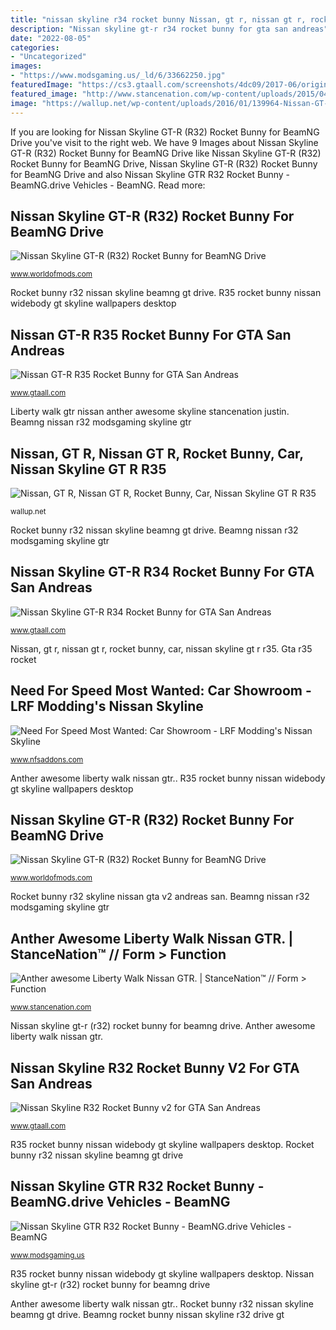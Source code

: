```yaml
---
title: "nissan skyline r34 rocket bunny Nissan, gt r, nissan gt r, rocket bunny, car, nissan skyline gt r r35"
description: "Nissan skyline gt-r r34 rocket bunny for gta san andreas"
date: "2022-08-05"
categories:
- "Uncategorized"
images:
- "https://www.modsgaming.us/_ld/6/33662250.jpg"
featuredImage: "https://cs3.gtaall.com/screenshots/4dc09/2017-06/original/1ed307e54134397bb7a1ff6631ea8082a40a9808/409860-enb2017-6-28-1-12-46.jpg"
featured_image: "http://www.stancenation.com/wp-content/uploads/2015/04/17205818392_95b8bbf245_o-1140x757.jpg"
image: "https://wallup.net/wp-content/uploads/2016/01/139964-Nissan-GT-R-Nissan_GT-R-Rocket_Bunny-car-Nissan_Skyline_GT-R_R35-widebody.jpg"
---
```


If you are looking for Nissan Skyline GT-R (R32) Rocket Bunny for BeamNG Drive you've visit to the right web. We have 9 Images about Nissan Skyline GT-R (R32) Rocket Bunny for BeamNG Drive like Nissan Skyline GT-R (R32) Rocket Bunny for BeamNG Drive, Nissan Skyline GT-R (R32) Rocket Bunny for BeamNG Drive and also Nissan Skyline GTR R32 Rocket Bunny - BeamNG.drive Vehicles - BeamNG. Read more:

## Nissan Skyline GT-R (R32) Rocket Bunny For BeamNG Drive

![Nissan Skyline GT-R (R32) Rocket Bunny for BeamNG Drive](https://cs2.worldofmods.com/screenshots/f80ce/2017-04/original/d17092c31d59146be93abb4f97f5da0f3d4c634c/237080-BeamNG.Drive.x64-2017-04-14-07-33-11-889.jpg "Nissan skyline r32 rocket bunny v2 for gta san andreas")

<small>www.worldofmods.com</small>

Rocket bunny r32 nissan skyline beamng gt drive. R35 rocket bunny nissan widebody gt skyline wallpapers desktop

## Nissan GT-R R35 Rocket Bunny For GTA San Andreas

![Nissan GT-R R35 Rocket Bunny for GTA San Andreas](https://cs2.gtaall.com/screenshots/4dc09/2016-02/original/b14bcf11d7c52c8c8bafe3bc55e5b7353c0ec9f4/321902-gta-sa-2016-02-21-19-37-56-52.jpg "Nissan skyline gtr r32 rocket bunny")

<small>www.gtaall.com</small>

Liberty walk gtr nissan anther awesome skyline stancenation justin. Beamng nissan r32 modsgaming skyline gtr

## Nissan, GT R, Nissan GT R, Rocket Bunny, Car, Nissan Skyline GT R R35

![Nissan, GT R, Nissan GT R, Rocket Bunny, Car, Nissan Skyline GT R R35](https://wallup.net/wp-content/uploads/2016/01/139964-Nissan-GT-R-Nissan_GT-R-Rocket_Bunny-car-Nissan_Skyline_GT-R_R35-widebody.jpg "Anther awesome liberty walk nissan gtr.")

<small>wallup.net</small>

Rocket bunny r32 nissan skyline beamng gt drive. Beamng nissan r32 modsgaming skyline gtr

## Nissan Skyline GT-R R34 Rocket Bunny For GTA San Andreas

![Nissan Skyline GT-R R34 Rocket Bunny for GTA San Andreas](https://cs1.gtaall.com/screenshots/4dc09/2016-11/original/6a461b9aee5040aeaace28b5e143f349476ff55c/366955-gta-sa-2016-11-29-17-20-06-41.jpg "Nissan skyline gtr r32 rocket bunny")

<small>www.gtaall.com</small>

Nissan, gt r, nissan gt r, rocket bunny, car, nissan skyline gt r r35. Gta r35 rocket

## Need For Speed Most Wanted: Car Showroom - LRF Modding&#039;s Nissan Skyline

![Need For Speed Most Wanted: Car Showroom - LRF Modding&#039;s Nissan Skyline](https://www.nfsaddons.com/showroom_pictures/big/4592_4.jpg "Gta r35 rocket")

<small>www.nfsaddons.com</small>

Anther awesome liberty walk nissan gtr.. R35 rocket bunny nissan widebody gt skyline wallpapers desktop

## Nissan Skyline GT-R (R32) Rocket Bunny For BeamNG Drive

![Nissan Skyline GT-R (R32) Rocket Bunny for BeamNG Drive](https://cs2.worldofmods.com/screenshots/f80ce/2017-04/original/76643c9e9b832853d4bdf19e5b86d5ecec7136e1/237079-BeamNG.Drive.x64-2017-04-14-07-32-47-641.jpg "Rocket bunny r32 skyline nissan gta v2 andreas san")

<small>www.worldofmods.com</small>

Rocket bunny r32 skyline nissan gta v2 andreas san. Beamng nissan r32 modsgaming skyline gtr

## Anther Awesome Liberty Walk Nissan GTR. | StanceNation™ // Form &gt; Function

![Anther awesome Liberty Walk Nissan GTR. | StanceNation™ // Form &gt; Function](http://www.stancenation.com/wp-content/uploads/2015/04/17205818392_95b8bbf245_o-1140x757.jpg "Need for speed most wanted: car showroom")

<small>www.stancenation.com</small>

Nissan skyline gt-r (r32) rocket bunny for beamng drive. Anther awesome liberty walk nissan gtr.

## Nissan Skyline R32 Rocket Bunny V2 For GTA San Andreas

![Nissan Skyline R32 Rocket Bunny v2 for GTA San Andreas](https://cs3.gtaall.com/screenshots/4dc09/2017-06/original/1ed307e54134397bb7a1ff6631ea8082a40a9808/409860-enb2017-6-28-1-12-46.jpg "Beamng rocket bunny nissan skyline r32 drive gt")

<small>www.gtaall.com</small>

R35 rocket bunny nissan widebody gt skyline wallpapers desktop. Rocket bunny r32 nissan skyline beamng gt drive

## Nissan Skyline GTR R32 Rocket Bunny - BeamNG.drive Vehicles - BeamNG

![Nissan Skyline GTR R32 Rocket Bunny - BeamNG.drive Vehicles - BeamNG](https://www.modsgaming.us/_ld/6/33662250.jpg "Need for speed most wanted: car showroom")

<small>www.modsgaming.us</small>

R35 rocket bunny nissan widebody gt skyline wallpapers desktop. Nissan skyline gt-r (r32) rocket bunny for beamng drive

Anther awesome liberty walk nissan gtr.. Rocket bunny r32 nissan skyline beamng gt drive. Beamng rocket bunny nissan skyline r32 drive gt
